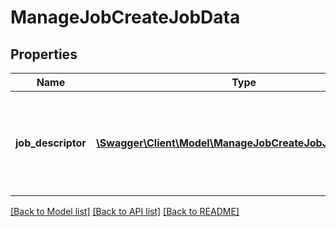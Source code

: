 # ManageJobCreateJobData

## Properties
Name | Type | Description | Notes
------------ | ------------- | ------------- | -------------
**job_descriptor** | [**\Swagger\Client\Model\ManageJobCreateJobJobDescriptor**](ManageJobCreateJobJobDescriptor.md) | Job descriptor record containing information about the newly created job. | 

[[Back to Model list]](../README.md#documentation-for-models) [[Back to API list]](../README.md#documentation-for-api-endpoints) [[Back to README]](../README.md)


